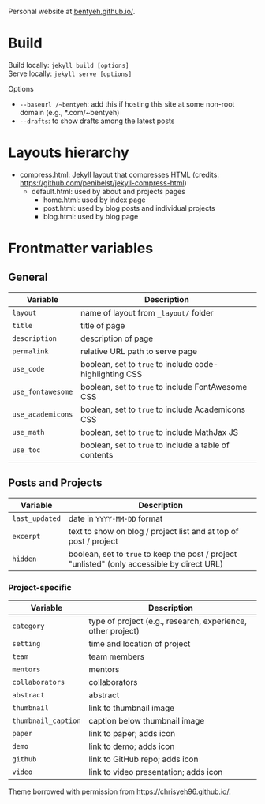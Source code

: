 Personal website at [bentyeh.github.io/](https://bentyeh.github.io/).

# Build

Build locally: `jekyll build [options]`  
Serve locally: `jekyll serve [options]`

Options
- `--baseurl /~bentyeh`: add this if hosting this site at some non-root domain (e.g., *.com/~bentyeh)
- `--drafts`: to show drafts among the latest posts

# Layouts hierarchy

- compress.html: Jekyll layout that compresses HTML (credits: https://github.com/penibelst/jekyll-compress-html)
  - default.html: used by about and projects pages
    - home.html: used by index page
    - post.html: used by blog posts and individual projects
    - blog.html: used by blog page

# Frontmatter variables

## General

Variable            | Description
------------------- | -----------
`layout`            | name of layout from `_layout/` folder
`title`             | title of page
`description`       | description of page
`permalink`         | relative URL path to serve page
`use_code`          | boolean, set to `true` to include code-highlighting CSS
`use_fontawesome`   | boolean, set to `true` to include FontAwesome CSS
`use_academicons`   | boolean, set to `true` to include Academicons CSS
`use_math`          | boolean, set to `true` to include MathJax JS
`use_toc`           | boolean, set to `true` to include a table of contents

## Posts and Projects

Variable            | Description
------------------- | -----------
`last_updated`      | date in `YYYY-MM-DD` format
`excerpt`           | text to show on blog / project list and at top of post / project
`hidden`            | boolean, set to `true` to keep the post / project "unlisted" (only accessible by direct URL)

### Project-specific

Variable            | Description
------------------- | -----------
`category`          | type of project (e.g., research, experience, other project)
`setting`           | time and location of project
`team`              | team members
`mentors`           | mentors
`collaborators`     | collaborators
`abstract`          | abstract
`thumbnail`         | link to thumbnail image
`thumbnail_caption` | caption below thumbnail image
`paper`             | link to paper; adds icon
`demo`              | link to demo; adds icon
`github`            | link to GitHub repo; adds icon
`video`             | link to video presentation; adds icon

Theme borrowed with permission from https://chrisyeh96.github.io/.
